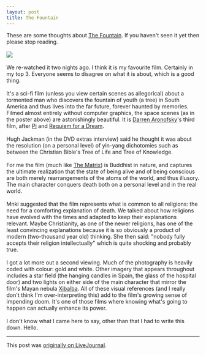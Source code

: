 ```yaml
---
layout: post
title: The Fountain
---
```


<div class="entry-item s2-entrytext">These are some thoughts about <a href="http://en.wikipedia.org/wiki/The_Fountain" rel="nofollow">The Fountain</a>. If you haven't seen it yet then please stop reading.<br/><br/><a href="http://upload.wikimedia.org/wikipedia/en/e/ee/Fountain_poster_1.jpg" rel="nofollow"><img src="http://upload.wikimedia.org/wikipedia/en/thumb/e/ee/Fountain_poster_1.jpg/200px-Fountain_poster_1.jpg"/></a><br/><br/>We re-watched it two nights ago. I think it is my favourite film. Certainly in my top 3. Everyone seems to disagree on what it is about, which is a good thing. <br/><br/>It's a sci-fi film (unless you view certain scenes as allegorical) about a tormented man who discovers the fountain of youth (a tree) in South America and thus lives into the far future, forever haunted by memories. Filmed almost entirely without computer graphics, the space scenes (as in the poster above) are astonishingly beautiful. It is <a href="http://en.wikipedia.org/wiki/Darren_Aronofsky" rel="nofollow">Darren Aronofsky</a>'s third film, after <a href="http://en.wikipedia.org/wiki/Pi_(film)" rel="nofollow">Pi</a> and <a href="http://en.wikipedia.org/wiki/Requiem_for_a_Dream" rel="nofollow">Requiem for a Dream</a>.<br/><br/>Hugh Jackman (in the DVD extras interview) said he thought it was about the resolution (on a personal level) of yin-yang dichotomies such as between the Christian Bible's Tree of Life and Tree of Knowledge. <br/><br/>For me the film (much like <a href="http://en.wikipedia.org/wiki/The_Matrix" rel="nofollow">The Matrix</a>) is Buddhist in nature, and captures the ultimate realization that the state of being alive and of being conscious are both merely rearrangements of the atoms of the world, and thus illusory. The main character conquers death both on a personal level and in the real world.<br/><br/>Mnki suggested that the film represents what is common to all religions: the need for a comforting explanation of death. We talked about how religions have evolved with the times and adapted to keep their explanations relevant. Maybe Christianity, as one of the newer religions, has one of the least convincing explanations because it is so obviously a product of modern (two-thousand year old) thinking. She then said: "nobody fully accepts their religion intellectually" which is quite shocking and probably true. <br/><br/>I got a lot more out a second viewing. Much of the photography is heavily coded with colour: gold and white. Other imagery that appears throughout includes a star field (the hanging candles in Spain, the glass of the hospital door) and two lights on either side of the main character that mirror the film's Mayan nebula <a href="http://en.wikipedia.org/wiki/Xibalba" rel="nofollow">Xibalba</a>. All of these visual references (and I really don't think I'm over-interpreting this) add to the film's growing sense of impending doom. It's one of those films where knowing what's going to happen can actually enhance its power.<br/><br/>I don't know what I came here to say, other than that I had to write this down. Hello.</div><p><hr></p><p>This post was <a href="http://ferkeltongs.livejournal.com/26963.html">originally on LiveJournal</a>.</p>
